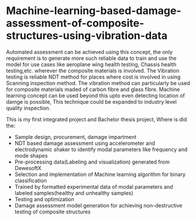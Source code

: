 # Machine-learning-based-damage-assessment-of-composite-structures-using-vibration-data
Automated assessment can be achieved using this concept, the only requirement is to generate more such reliable data to train and use the model for use cases like aeroplane wing health testing, Chassis health testing,etc. wherever the composite materials is involved. The Vibration testing is reliable NDT method for places where cost is involved in using Scanning inspection method. The vibration method can particularly be used for composite materials maded of carbon fibre and glass fibre. 
Machine learning concept can be used beyond this upto even detecting location of damge is possible, This technique could be expanded to industry level quality inspection.

This is my first integrated project and Bachelor thesis project, Where is did the:
- Sample design, procurement, damage impartment
- NDT based damage assessment using accelerometer and electrodynamic shaker to identify modal parameters like frequency and mode shapes
- Pre-processing data(Labeling and visualization) generated from DewesoftX
- Selection and implementation of Machine learning algorithm for binary classification
- Trained by formatted experimental data of modal parameters and labeled samples(healthy and unhealthy samples)
- Testing and optimization 
- Damage assessment model generation for achieving non-destructive testing of composite structures

